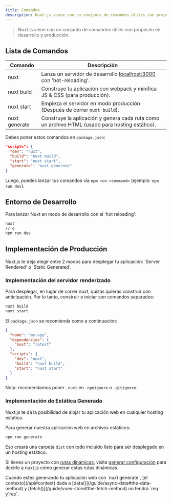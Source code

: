 ```yaml
---
title: Comandos
description: Nuxt.js viene con un conjunto de comandos útiles con propósito en desarrollo y producción.
---
```


> Nuxt.js viene con un conjunto de comandos útiles con propósito en desarrollo y producción.

## Lista de Comandos

| Comando | Descripción |
|---------|-------------|
| nuxt | Lanza un servidor de desarrollo [localhost:3000](http://localhost:3000) con 'hot-reloading'. |
| nuxt build | Construye tu aplicación con webpack y minifica JS & CSS (para producción). |
| nuxt start | Empieza el servidor en modo producción (Después de correr `nuxt build`). |
| nuxt generate | Construye la aplicación y genera cada ruta como un archivo HTML (usado para hosting estático). |

Debes poner estos comandos en `package.json`:

```json
"scripts": {
  "dev": "nuxt",
  "build": "nuxt build",
  "start": "nuxt start",
  "generate": "nuxt generate"
}
```

Luego, puedes lanzar tus comandos vía `npm run <command>` (ejemplo: `npm run dev`).

## Entorno de Desarrollo

Para lanzar Nuxt en modo de desarrollo con el 'hot reloading':

```bash
nuxt
// o
npm run dev
```

## Implementación de Producción

Nuxt.js te deja elegir entre 2 modos para desplegar tu aplicación: 'Server Rendered' o 'Static Generated'.

### Implementación del servidor renderizado

Para desplegar, en lugar de correr nuxt, quizás quieras construir con anticipación. Por lo tanto, construir e iniciar son comandos separados:

```bash
nuxt build
nuxt start
```

El `package.json` se recomienda como a continuación:
```json
{
  "name": "my-app",
  "dependencies": {
    "nuxt": "latest"
  },
  "scripts": {
    "dev": "nuxt",
    "build": "nuxt build",
    "start": "nuxt start"
  }
}
```

Nota: recomendamos poner `.nuxt` en `.npmignore` o `.gitignore`.

### Implementación de Estática Generada

Nuxt.js te da la posibilidad de alojar tu aplicación web en cualquier hosting estático.

Para generar nuestra aplicación web en archivos estáticos:

```bash
npm run generate
```

Eso creará una carpeta `dist` con todo incluido listo para ser desplegado en un hosting estático.

Si tienes un proyecto con [rutas dinámicas](/guide/routing#dynamic-routes), visita [generar configuración](/api/configuration-generate) para decirle a nuxt.js cómo generar estas rutas dinámicas.

<div class="Alert">Cuando estes generando tu aplicación web con `nuxt generate`, [el contexto](/api#context) dada a [data()](/guide/async-data#the-data-method) y [fetch()](/guide/vuex-store#the-fetch-method) no tendrá `req` y`res`.</div>
